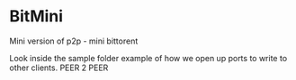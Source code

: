 # BitMini
Mini version of p2p - mini bittorent

Look inside the sample folder
example of how we open up ports to write to other clients. PEER 2 PEER 